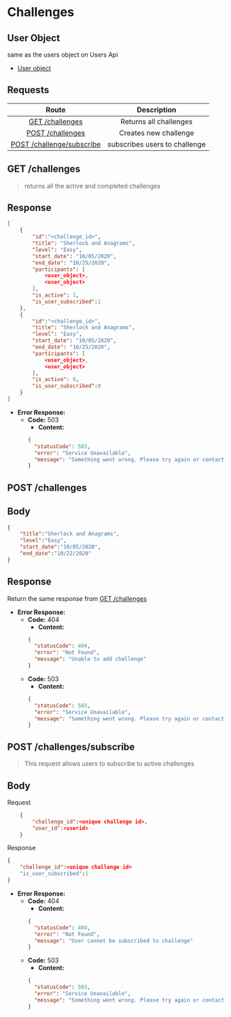 # Challenges

## User Object


same as the users object on Users Api
- [User object](/users#user-object)


## **Requests**

|               Route                |           Description           |
| :--------------------------------: | :-----------------------------: |
|  [GET /challenges](#get-challenges)| Returns all challenges          |
|[POST /challenges](#post-challenges)|       Creates new challenge     |
|[POST /challenge/subscribe](#post-challengessubscribe) | subscribes users to challenge|

## **GET /challenges**

> returns all the active and completed challenges

## Response

```json
[
    {
        "id":"<challenge_id>",
        "title": "Sherlock and Anagrams",
        "level": "Easy",
        "start_date": "10/05/2020",
        "end_date": "10/25/2020",
        "participants": [
            <user_object>,
            <user_object>
        ],
        "is_active": 1,
        "is_user_subscribed":1
    },
    {
        "id":"<challenge_id>",
        "title": "Sherlock and Anagrams",
        "level": "Easy",
        "start_date": "10/05/2020",
        "end_date": "10/25/2020",
        "participants": [
            <user_object>,
            <user_object>
        ],
        "is_active": 0,
        "is_user_subscribed":0
    }
]


```
- **Error Response:**
  - **Code:** 503
    - **Content:** 
    ```json
    {
      "statusCode": 503,
      "error": "Service Unavailable",
      "message": "Something went wrong. Please try again or contact admin"
    }
    ```

## **POST /challenges**

## Body

```json
{
    "title":"Sherlock and Anagrams",
    "level":"Easy",
    "start_date":"10/05/2020",
    "end_date":"10/22/2020"
}
```

## Response

Return the same response from [GET /challenges](#get-challenges)


- **Error Response:**
  - **Code:** 404
    - **Content:** 
    ```json
    {
      "statusCode": 404,
      "error": "Not Found",
      "message": "Unable to add challenge"
    }
    ```
  - **Code:** 503
    - **Content:**
    ```json
    {
      "statusCode": 503,
      "error": "Service Unavailable",
      "message": "Something went wrong. Please try again or contact admin"
    }
    ```

## **POST /challenges/subscribe**

> This request allows users to subscribe to active challenges

## Body

Request

```json
    {
        "challenge_id":<unique challenge id>,
        "user_id":<userid>
    }
```

Response

```json
{
    "challenge_id":<unique challenge id>
    "is_user_subscribed":1
}
```
- **Error Response:**
  - **Code:** 404
    - **Content:** 
    ```json
    {
      "statusCode": 404,
      "error": "Not Found",
      "message": "User cannot be subscribed to challenge"
    }
    ```
  - **Code:** 503
    - **Content:**
    ```json
    {
      "statusCode": 503,
      "error": "Service Unavailable",
      "message": "Something went wrong. Please try again or contact admin"
    }
    ```
